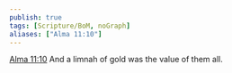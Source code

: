 ```yaml
---
publish: true
tags: [Scripture/BoM, noGraph]
aliases: ["Alma 11:10"]
---
```

[Alma 11:10](https://churchofjesuschrist.org/study/scriptures/bofm/alma/11?lang=eng&id=p10#p10) And a limnah of gold was the value of them all.
